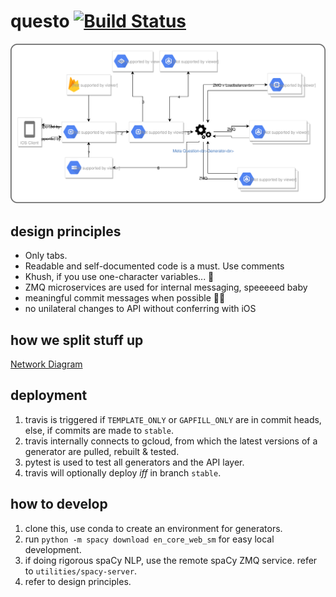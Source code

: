 # questo [![Build Status](https://travis-ci.com/aryavohra/questo-backend.svg?token=1kcjsLpsVZoxxBxXwjAC&branch=stable)](https://travis-ci.com/aryavohra/questo-backend)
<img src="./Questo Network Diagram.svg">

## design principles
- Only tabs.
- Readable and self-documented code is a must. Use comments
- Khush, if you use one-character variables... 🔪
- ZMQ microservices are used for internal messaging, speeeeed baby
- meaningful commit messages when possible 🤘🏼
- no unilateral changes to API without conferring with iOS

## how we split stuff up
[Network Diagram](https://www.draw.io/?lightbox=1&highlight=0000ff&edit=_blank&layers=1&nav=1#G1ONXd7Tv7sdLaXIYwSRYsI3VG4YXfgXIA)

## deployment
1. travis is triggered if `TEMPLATE_ONLY` or `GAPFILL_ONLY` are in commit heads, else, if commits are made to `stable`.
2. travis internally connects to gcloud, from which the latest versions of a generator are pulled, rebuilt & tested.
3. pytest is used to test all generators and the API layer.
4. travis will optionally deploy _iff_ in branch `stable`.

## how to develop
1. clone this, use conda to create an environment for generators.
2. run `python -m spacy download en_core_web_sm` for easy local development.
3. if doing rigorous spaCy NLP, use the remote spaCy ZMQ service. refer to `utilities/spacy-server`.
4. refer to design principles.
